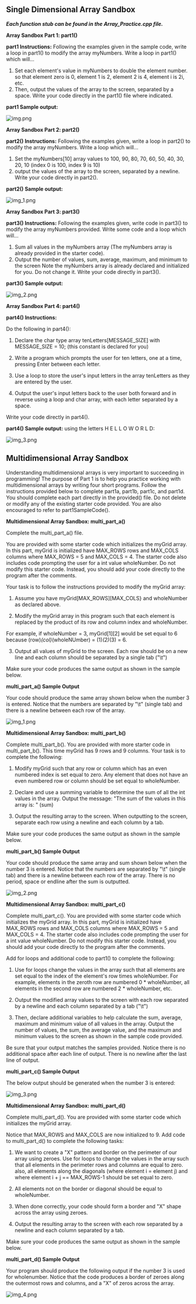 ## Single Dimensional Array Sandbox

**_Each function stub can be found in the Array_Practice.cpp file._**

**Array Sandbox Part 1: part1()**

**part1 Instructions:**
Following the examples given in the sample code, write a loop in part1() to modify the array myNumbers.
Write a loop in part1() which will...
1) Set each element's value in myNumbers to double the element number.
   so that element zero is 0, element 1 is 2, element 2 is 4, element i is 2i, etc.
2) Then, output the values of the array to the screen, separated by a space.
   Write your code directly in the part1() file where indicated.

**part1 Sample output:**

![img.png](_md_images/img_21.png)

**Array Sandbox Part 2: part2()**

**part2() Instructions:**
Following the examples given, write a loop in part2() to modify the array myNumbers.
Write a loop which will...
1) Set the myNumbers[10] array values to 100, 90, 80, 70, 60, 50, 40, 30, 20, 10
   (index 0 is 100, index 9 is 10)
2) output the values of the array to the screen, separated by a newline.
   Write your code directly in part2().

**part2() Sample output:**

![img_1.png](_md_images/img_22.png)



**Array Sandbox Part 3: part3()**

**part3() Instructions:**
Following the examples given, write code in part3() to modify the array myNumbers provided.
Write some code and a loop which will...
1) Sum all values in the myNumbers array (The myNumbers array is already provided in the starter code).
2) Output the number of values, sum, average, maximum, and minimum to the screen
   Note the myNumbers array is already declared and initialized for you.  Do not change it.
   Write your code directly in part3().

**part3() Sample output:**

![img_2.png](_md_images/img_23.png)


**Array Sandbox Part 4: part4()**

**part4() Instructions:**

Do the following in part4():

1. Declare the char type array tenLetters[MESSAGE_SIZE]
   with MESSAGE_SIZE = 10; (this constant is declared for you)

2. Write a program which prompts the user for ten letters, one at a time,
   pressing Enter between each letter.

3. Use a loop to store the user's input letters in the array tenLetters
   as they are entered by the user.

4. Output the user's input letters back to the user
   both forward and in reverse using a loop and char array,
   with each letter separated by a space.

Write your code directly in part4().


**part4() Sample output:**
using the letters H E L L O W O R L D:

![img_3.png](_md_images/img_24.png)

## Multidimensional Array Sandbox

Understanding multidimensional arrays is very important to succeeding in programming!
The purpose of Part 1 is to help you practice working with multidimensional arrays by writing four short
programs.  Follow the instructions provided below to complete part1a, part1b, part1c, and part1d.
You should complete each part directly in the provided() file.
Do not delete or modify any of the existing starter code provided.
You are also encouraged to refer to part1SampleCode().

**Multidimensional Array Sandbox: multi_part_a()**

Complete the multi_part_a() file.

You are provided with some starter code which initializes the myGrid array.
In this part, myGrid is initialized have MAX_ROWS rows and MAX_COLS columns
where MAX_ROWS = 5 and MAX_COLS = 4.  The starter code also includes
code prompting the user for a int value wholeNumber.  Do not modify this
starter code.  Instead, you should add your code directly to the program after
the comments.

Your task is to follow the instructions provided to modify the myGrid array:

1. Assume you have myGrid[MAX_ROWS][MAX_COLS} and wholeNumber as declared above.

2. Modify the myGrid array in this program such that each element is replaced by
   the product of its row and column index and wholeNumber.

For example, if wholeNumber = 3, myGrid[1][2] would be set equal to 6 because
(row)*(col)*(wholeNUmber) = (1)*(2)*(3) = 6.

3. Output all values of myGrid to the screen.
   Each row should be on a new line and each column should be separated by a single tab ("\t")

Make sure your code produces the same output as shown in the sample below.


**multi_part_a() Sample Output**

Your code should produce the same array shown below when
the number 3 is entered.  Notice that the numbers are
separated by "\t" (single tab) and there is a newline
between each row of the array.


![img_1.png](_md_images/additionalImages/img_1.png)


**Multidimensional Array Sandbox: multi_part_b()**

Complete multi_part_b().
You are provided with more starter code in multi_part_b().  This time myGrid has 9 rows and 9 columns.
Your task is to complete the following:

1. Modify myGrid such that any row or column which has an even numbered index
   is set equal to zero.  Any element that does not have an even numbered row or column should be
   set equal to wholeNumber.

2. Declare and use a summing variable to determine the sum of all the int values in the array.
   Output the message: "The sum of the values in this array is: " (sum)

3. Output the resulting array to the screen. When outputting to the screen,
   separate each row using a newline and each column by a tab.

Make sure your code produces the same output as shown in the sample below.

**multi_part_b() Sample Output**

Your code should produce the same array and sum shown below when
the number 3 is entered.  Notice that the numbers are
separated by "\t" (single tab) and there is a newline
between each row of the array.  There is no period, space or endline
after the sum is outputted.


![img_2.png](_md_images/additionalImages/img_2.png)



**Multidimensional Array Sandbox: multi_part_c()**

Complete multi_part_c().
You are provided with some starter code which initializes the myGrid array.
In this part, myGrid is initialized have MAX_ROWS rows and MAX_COLS columns
where MAX_ROWS = 5 and MAX_COLS = 4.  The starter code also includes
code prompting the user for a int value wholeNumber.  Do not modify this
starter code.  Instead, you should add your code directly to the program after
the comments.

Add for loops and additional code to part1() to complete the following:

1. Use for loops change the values in the array such that all elements are 
   set equal to the index of the element's row times wholeNumber.
   For example, elements in the zeroth row are numbered 0 * wholeNumber, all 
   elements in the second row are numbered 2 * wholeNumber, etc.

2. Output the modified array values to the screen with each row separated by 
   a newline and each column separated by a tab ("\t")

3. Then, declare additional variables to help calculate the sum, average, 
   maximum and minimum value of all values in the array.
   Output the number of values, the sum, the average value, and the maximum and
   minimum values to the screen as shown in the sample code provided.

Be sure that your output matches the samples provided.
Notice there is no additional space after each line of output.
There is no newline after the last line of output.



**multi_part_c() Sample Output**

The below output should be generated when the number 3 is entered:


![img_3.png](_md_images/additionalImages/img_3.png)


**Multidimensional Array Sandbox: multi_part_d()**

Complete multi_part_d().
You are provided with some starter code which initializes the myGrid array.

Notice that MAX_ROWS and MAX_COLS are now initialized to 9.
Add code to multi_part_d() to complete the following tasks:

1. We want to create a "X" pattern and border on the perimeter of our array using zeroes.
   Use for loops to change the values in the array such that all elements
   in the perimeter rows and columns are equal to zero. also, all elements
   along the diagonals (where element i = element j) and where element i + j == MAX_ROWS-1
   should be set equal to zero.

2. All elements not on the border or diagonal should be equal to wholeNumber.

3. When done correctly, your code should form a border and "X" shape across the array using zeroes.

4. Output the resulting array to the screen with each row separated
   by a newline and each column separated by a tab.

Make sure your code produces the same output as shown in the sample below.

**multi_part_d() Sample Output**

Your program should produce the following output if the number 3
is used for wholenumber.  Notice that the code produces a border
of zeroes along the outermost rows and columns, and a "X" of
zeros across the array.


![img_4.png](_md_images/additionalImages/img_4.png)
